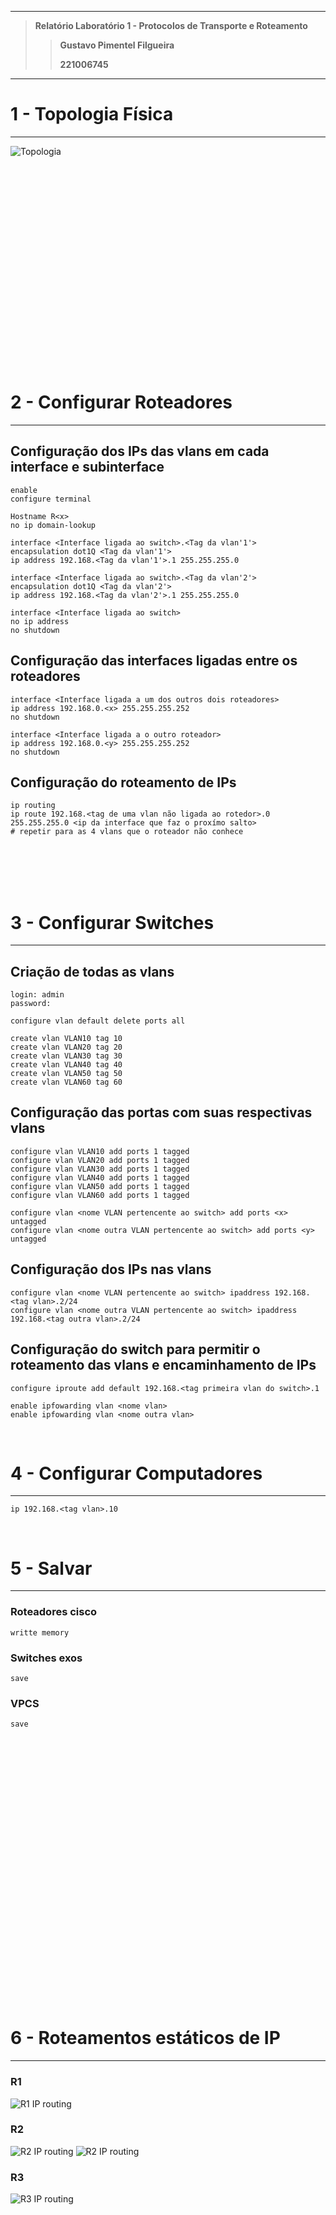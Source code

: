 
---

> **Relatório Laboratório 1 - Protocolos de Transporte e Roteamento**
>
>> **Gustavo Pimentel Filgueira**
>>
>> **221006745**

---

# 1 - Topologia Física

---

![Topologia](images/topologia1.jpeg "Topologia")

<br>
<br>
<br>
<br>
<br>
<br>
<br>
<br>
<br>
<br>
<br>
<br>
<br>
<br>
<br>
<br>
<br>
<br>
<br>

# 2 - Configurar Roteadores

---

## Configuração dos IPs das vlans em cada interface e subinterface

```
enable
configure terminal

Hostname R<x>
no ip domain-lookup

interface <Interface ligada ao switch>.<Tag da vlan'1'>
encapsulation dot1Q <Tag da vlan'1'>
ip address 192.168.<Tag da vlan'1'>.1 255.255.255.0

interface <Interface ligada ao switch>.<Tag da vlan'2'>
encapsulation dot1Q <Tag da vlan'2'>
ip address 192.168.<Tag da vlan'2'>.1 255.255.255.0

interface <Interface ligada ao switch>
no ip address
no shutdown
```
  
## Configuração das interfaces ligadas entre os roteadores

```
interface <Interface ligada a um dos outros dois roteadores>
ip address 192.168.0.<x> 255.255.255.252
no shutdown

interface <Interface ligada a o outro roteador>
ip address 192.168.0.<y> 255.255.255.252
no shutdown
```

## Configuração do roteamento de IPs

```
ip routing
ip route 192.168.<tag de uma vlan não ligada ao rotedor>.0 255.255.255.0 <ip da interface que faz o proxímo salto>
# repetir para as 4 vlans que o roteador não conhece
```

<br>
<br>
<br>
<br>

# 3 - Configurar Switches

---

## Criação de todas as vlans

```
login: admin
password:

configure vlan default delete ports all

create vlan VLAN10 tag 10
create vlan VLAN20 tag 20
create vlan VLAN30 tag 30
create vlan VLAN40 tag 40
create vlan VLAN50 tag 50
create vlan VLAN60 tag 60
```

## Configuração das portas com suas respectivas vlans

```
configure vlan VLAN10 add ports 1 tagged
configure vlan VLAN20 add ports 1 tagged
configure vlan VLAN30 add ports 1 tagged
configure vlan VLAN40 add ports 1 tagged
configure vlan VLAN50 add ports 1 tagged
configure vlan VLAN60 add ports 1 tagged

configure vlan <nome VLAN pertencente ao switch> add ports <x> untagged
configure vlan <nome outra VLAN pertencente ao switch> add ports <y> untagged
```

## Configuração dos IPs nas vlans

```
configure vlan <nome VLAN pertencente ao switch> ipaddress 192.168.<tag vlan>.2/24
configure vlan <nome outra VLAN pertencente ao switch> ipaddress 192.168.<tag outra vlan>.2/24
```

## Configuração do switch para permitir o roteamento das vlans e encaminhamento de IPs

```
configure iproute add default 192.168.<tag primeira vlan do switch>.1

enable ipfowarding vlan <nome vlan>
enable ipfowarding vlan <nome outra vlan>
```

<br>

# 4 - Configurar Computadores

---

```
ip 192.168.<tag vlan>.10
```

<br>

# 5 - Salvar

---

### Roteadores cisco

```
writte memory
```

### Switches exos

```
save
```

### VPCS

```
save
```

<br>
<br>
<br>
<br>
<br>
<br>
<br>
<br>
<br>
<br>
<br>
<br>
<br>
<br>
<br>
<br>
<br>
<br>
<br>
<br>
<br>
<br>
<br>
<br>
<br>

# 6 - Roteamentos estáticos de IP

---

### R1

![R1 IP routing](images/ipR1-lab1.jpeg)

### R2

![R2 IP routing](images/ipR2.1-lab1.jpeg)
![R2 IP routing](images/ipR2.2-lab1.jpeg)

###  R3

![R3 IP routing](images/ipR3-lab1.jpeg)
